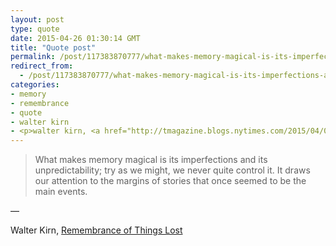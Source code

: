 ```yaml
---
layout: post
type: quote
date: 2015-04-26 01:30:14 GMT
title: "Quote post"
permalink: /post/117383870777/what-makes-memory-magical-is-its-imperfections-and
redirect_from: 
  - /post/117383870777/what-makes-memory-magical-is-its-imperfections-and
categories:
- memory
- remembrance
- quote
- walter kirn
- <p>walter kirn, <a href="http://tmagazine.blogs.nytimes.com/2015/04/01/remembrance-of-things-lost-walter-kirn/?utm_source=nextdraft&utm_medium=email">remembrance of things lost</a></p>
---
```

<blockquote>What makes memory magical is its imperfections and its unpredictability; try as we might, we never quite control it. It draws our attention to the margins of stories that once seemed to be the main events.</blockquote>

 — <p>Walter Kirn, <a href="http://tmagazine.blogs.nytimes.com/2015/04/01/remembrance-of-things-lost-walter-kirn/?utm_source=nextdraft&utm_medium=email">Remembrance of Things Lost</a></p>